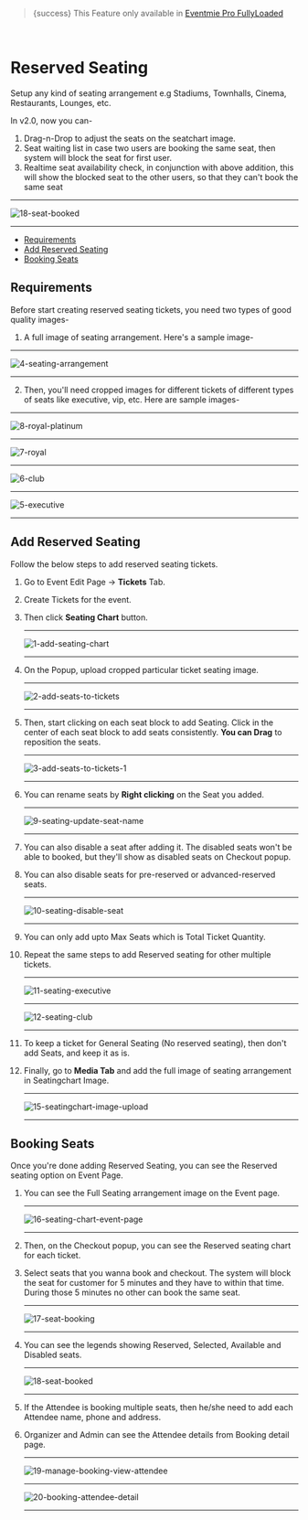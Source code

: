 > {success} This Feature only available in [Eventmie Pro FullyLoaded](https://classiebit.com/eventmie-pro-fullyloaded)

<br>

# Reserved Seating

Setup any kind of seating arrangement e.g Stadiums, Townhalls, Cinema, Restaurants, Lounges, etc.

In v2.0, now you can-

1. Drag-n-Drop to adjust the seats on the seatchart image.
2. Seat waiting list in case two users are booking the same seat, then system will block the seat for first user.
3. Realtime seat availability check, in conjunction with above addition, this will show the blocked seat to the other users, so that they can't book the same seat

---

![18-seat-booked](/images/v2/17-seat-booking.png "18-seat-booked")

---

-   [Requirements](#Requirements)
-   [Add Reserved Seating](#Add-Reserved-Seating)
-   [Booking Seats](#Booking-Seats)

<a name="Requirements"></a>

## Requirements

Before start creating reserved seating tickets, you need two types of good quality images-

1. A full image of seating arrangement. Here's a sample image-

---

![4-seating-arrangement](/images/fullyloaded/4-seating-arrangement.jpg "4-seating-arrangement")

---

2. Then, you'll need cropped images for different tickets of different types of seats like executive, vip, etc. Here are sample images-

---

![8-royal-platinum](/images/fullyloaded/8-royal-platinum.jpg "8-royal-platinum")

---

![7-royal](/images/fullyloaded/7-royal.jpg "7-royal")

---

![6-club](/images/fullyloaded/6-club.jpg "6-club")

---

![5-executive](/images/fullyloaded/5-executive.jpg "5-executive")

---

<a name="Add-Reserved-Seating"></a>

## Add Reserved Seating

Follow the below steps to add reserved seating tickets.

1. Go to Event Edit Page -> **Tickets** Tab.
2. Create Tickets for the event.
3. Then click **Seating Chart** button.

    ***

    ![1-add-seating-chart](/images/v2/EventmieProFullyLoadedV2.0/10-add-seating-chart.png "1-add-seating-chart")

    ***

4. On the Popup, upload cropped particular ticket seating image.

    ***

    ![2-add-seats-to-tickets](/images/v2/2-add-seats-to-tickets.png "2-add-seats-to-tickets")

    ***

5. Then, start clicking on each seat block to add Seating. Click in the center of each seat block to add seats consistently. **You can Drag** to reposition the seats.

    ***

    ![3-add-seats-to-tickets-1](/images/v2/3-add-seats-to-tickets-1.png "3-add-seats-to-tickets-1")

    ***

6. You can rename seats by **Right clicking** on the Seat you added.

    ***

    ![9-seating-update-seat-name](/images/v2/9-seating-update-seat-name.png "9-seating-update-seat-name")

    ***

7. You can also disable a seat after adding it. The disabled seats won't be able to booked, but they'll show as disabled seats on Checkout popup.
8. You can also disable seats for pre-reserved or advanced-reserved seats.

    ***

    ![10-seating-disable-seat](/images/v2/10-seating-disable-seat.png "10-seating-disable-seat")

    ***

9. You can only add upto Max Seats which is Total Ticket Quantity.
10. Repeat the same steps to add Reserved seating for other multiple tickets.

    ***

    ![11-seating-executive](/images/v2/11-seating-executive.png "11-seating-executive")

    ***

    ![12-seating-club](/images/v2/12-seating-club.png "12-seating-club")

    ***

11. To keep a ticket for General Seating (No reserved seating), then don't add Seats, and keep it as is.
12. Finally, go to **Media Tab** and add the full image of seating arrangement in Seatingchart Image.

    ***

    ![15-seatingchart-image-upload](/images/v2/EventmieProFullyLoadedV2.0/11-seatingchart-image-upload.png "15-seatingchart-image-upload")

    ***

<a name="Booking-Seats"></a>

## Booking Seats

Once you're done adding Reserved Seating, you can see the Reserved seating option on Event Page.

1. You can see the Full Seating arrangement image on the Event page.

    ***

    ![16-seating-chart-event-page](/images/v2/EventmieProFullyLoadedV2.0/16-seating-chart-event-page.png "16-seating-chart-event-page")

    ***

2. Then, on the Checkout popup, you can see the Reserved seating chart for each ticket.
3. Select seats that you wanna book and checkout. The system will block the seat for customer for 5 minutes and they have to within that time. During those 5 minutes no other can book the same seat.

    ***

    ![17-seat-booking](/images/v2/17-seat-booking.png "17-seat-booking")

    ***

4. You can see the legends showing Reserved, Selected, Available and Disabled seats.

    ***

    ![18-seat-booked](/images/v2/EventmieProFullyLoadedV2.0/18-seat-booked.png "18-seat-booked")

    ***

5. If the Attendee is booking multiple seats, then he/she need to add each Attendee name, phone and address.
6. Organizer and Admin can see the Attendee details from Booking detail page.

    ***

    ![19-manage-booking-view-attendee](/images/v2/EventmieProFullyLoadedV2.0/1-scan-attendeewise.png "19-manage-booking-view-attendee")

    ***

    ![20-booking-attendee-detail](/images/v2/EventmieProFullyLoadedV2.0/12.20-booking-attendee-detail.png "20-booking-attendee-detail")

    ***
